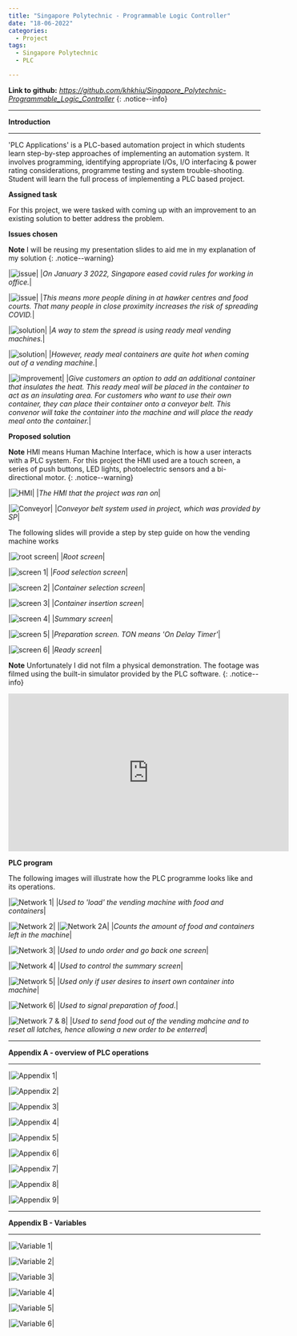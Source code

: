 ```yaml
---
title: "Singapore Polytechnic - Programmable Logic Controller"
date: "18-06-2022"
categories:
  - Project
tags:
  - Singapore Polytechnic
  - PLC

---
```


**Link to github:**
<cite><a href="https://github.com/khkhiu/Singapore_Polytechnic-Programmable_Logic_Controller">https://github.com/khkhiu/Singapore_Polytechnic-Programmable_Logic_Controller</a></cite>
{: .notice--info}

***

<strong>Introduction</strong>

***

'PLC Applications' is a PLC-based automation project in which students learn step-by-step approaches of implementing an automation system. It involves programming, identifying appropriate I/Os, I/O interfacing & power rating considerations, programme testing and system trouble-shooting. Student will learn the full process of implementing a PLC based project.

<strong>Assigned task</strong>

For this project, we were tasked with coming up with an improvement to an existing solution to better address the problem. 

<strong>Issues chosen</strong>

**Note** I will be reusing my presentation slides to aid me in my explanation of my solution
{: .notice--warning}

|![issue](/assets/images/SP-PLC/Slide3.PNG)|
|<em>On January 3 2022, Singapore eased covid rules for working in office.</em>|

|![issue](/assets/images/SP-PLC/Slide4.PNG)|
|<em>This means more people dining in at hawker centres and food courts. That many people in close proximity increases the risk of spreading COVID.</em>|

|![solution](/assets/images/SP-PLC/Slide5.PNG)|
|<em>A way to stem the spread is using ready meal vending machines.</em>|

|![solution](/assets/images/SP-PLC/Slide6.PNG)|
|<em>However, ready meal containers are quite hot when coming out of a vending machine.</em>|

|![improvement](/assets/images/SP-PLC/Slide7.PNG)|
|<em>Give customers an option to add an additional container that insulates the heat. This ready meal will be placed in the container to act as an insulating area. For customers who want to use their own container, they can place their container onto a conveyor belt. This convenor will take the container into the machine and will place the ready meal onto the container.</em>|

<strong>Proposed solution</strong>

**Note** HMI means Human Machine Interface, which is how a user interacts with a PLC system. For this project the HMI used are a touch screen, a series of push buttons, LED lights, photoelectric sensors and a bi-directional motor.
{: .notice--warning}

|![HMI](/assets/images/SP-PLC/HMI.png)|
|<em>The HMI that the project was ran on</em>|

|![Conveyor](/assets/images/SP-PLC/Conveyor.png)|
|<em>Conveyor belt system used in project, which was provided by SP</em>|

The following slides will provide a step by step guide on how the vending machine works

|![root screen](/assets/images/SP-PLC/Slide9.PNG)|
|<em>Root screen</em>|

|![screen 1](/assets/images/SP-PLC/Slide10.PNG)|
|<em>Food selection screen</em>|

|![screen 2](/assets/images/SP-PLC/Slide11.PNG)|
|<em>Container selection screen</em>|

|![screen 3](/assets/images/SP-PLC/Slide12.PNG)|
|<em>Container insertion screen</em>|

|![screen 4](/assets/images/SP-PLC/Slide13.PNG)|
|<em>Summary screen</em>|

|![screen 5](/assets/images/SP-PLC/Slide14.PNG)|
|<em>Preparation screen. TON means 'On Delay Timer'</em>|

|![screen 6](/assets/images/SP-PLC/Slide15.PNG)|
|<em>Ready screen</em>|

**Note** Unfortunately I did not film a physical demonstration. The footage was filmed using the built-in simulator provided by the PLC software.
{: .notice--info}

<iframe width="560" height="315" src="https://www.youtube.com/embed/jhtM8-q5Ibk" title="YouTube video player" frameborder="0" allow="accelerometer; autoplay; clipboard-write; encrypted-media; gyroscope; picture-in-picture" allowfullscreen></iframe>

<strong>PLC program</strong>

The following images will illustrate how the PLC programme looks like and its operations. 

|![Network 1](/assets/images/SP-PLC/N1.png)|
|<em>Used to 'load' the vending machine with food and containers</em>|

|![Network 2](/assets/images/SP-PLC/N2.png)|
|![Network 2A](/assets/images/SP-PLC/N2A.png)|
|<em>Counts the amount of food and containers left in the machine</em>|

|![Network 3](/assets/images/SP-PLC/N3.png)|
|<em>Used to undo order and go back one screen</em>|

|![Network 4](/assets/images/SP-PLC/N4.png)|
|<em>Used to control the summary screen</em>|

|![Network 5](/assets/images/SP-PLC/N5.png)|
|<em>Used only if user desires to insert own container into machine</em>|

|![Network 6](/assets/images/SP-PLC/N6.png)|
|<em>Used to signal preparation of food.</em>|

|![Network 7 & 8](/assets/images/SP-PLC/N7_N8.png)|
|<em>Used to send food out of the vending mahcine and to reset all latches, hence allowing a new order to be enterred</em>|

***

<strong>Appendix A - overview of PLC operations</strong>

***

|![Appendix 1](/assets/images/SP-PLC/A1.png)|

|![Appendix 2](/assets/images/SP-PLC/A2.png)|

|![Appendix 3](/assets/images/SP-PLC/A3.png)|

|![Appendix 4](/assets/images/SP-PLC/A4.png)|

|![Appendix 5](/assets/images/SP-PLC/A5.png)|

|![Appendix 6](/assets/images/SP-PLC/A6.png)|

|![Appendix 7](/assets/images/SP-PLC/A7.png)|

|![Appendix 8](/assets/images/SP-PLC/A8.png)|

|![Appendix 9](/assets/images/SP-PLC/A9.png)|

***

<strong>Appendix B - Variables</strong>

***

|![Variable 1](/assets/images/SP-PLC/V1.PNG)|

|![Variable 2](/assets/images/SP-PLC/V2.PNG)|

|![Variable 3](/assets/images/SP-PLC/V3.PNG)|

|![Variable 4](/assets/images/SP-PLC/V4.PNG)|

|![Variable 5](/assets/images/SP-PLC/V5.PNG)|

|![Variable 6](/assets/images/SP-PLC/V6.PNG)|